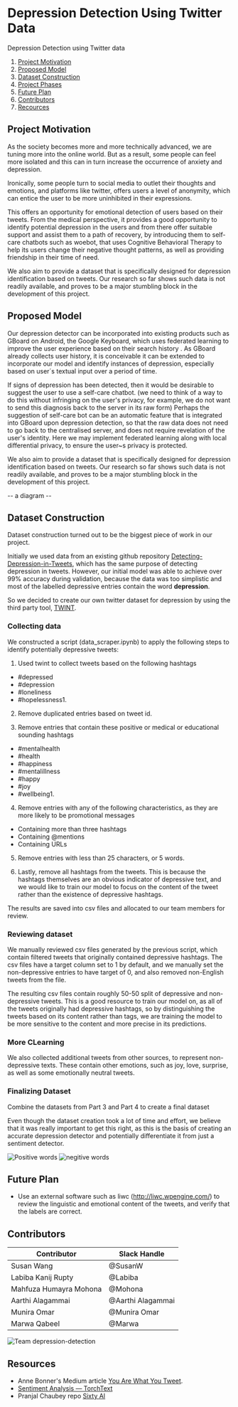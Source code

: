 # Depression Detection Using Twitter Data
Depression Detection using Twitter data

1. [Project Motivation](#motivation)
2. [Proposed Model](#proposedModel)
2. [Dataset Construction](#dataset)
3. [Project Phases](#phases)
4. [Future Plan](#futureplan)
5. [Contributors](#contributors)
6. [Recources](#recources)



## Project Motivation <a name="motivation"></a>

As the society becomes more and more technically advanced, we are tuning more into the online world. But as a result, some people can feel more isolated and this can in turn increase the occurrence of anxiety and depression.

Ironically, some people turn to social media to outlet their thoughts and emotions, and platforms like twitter, offers users a level of anonymity, which can entice the user to be more uninhibited in their expressions.

This offers an opportunity for emotional detection of users based on their tweets. From the medical perspective, it provides a good opportunity to identify potential depression in the users and from there offer suitable support and assist them to a path of recovery, by introducing them to self-care chatbots such as woebot, that uses Cognitive Behavioral Therapy to help its users change their negative thought patterns, as well as providing friendship in their time of need.

We also aim to provide a dataset that is specifically designed for depression identification based on tweets. Our research so far shows such data is not readily available, and proves to be a major stumbling block in the development of this project.

## Proposed Model <a name="proposedModel"></a>

Our depression detector can be incorporated into existing products such as GBoard on Android, the Google Keyboard, which uses federated learning to improve the user experience based on their search history . As GBoard already collects user history, it is conceivable it can be extended to incorporate our model and identify instances of depression, especially based on user´s textual input over a period of time.

If signs of depression has been detected, then it would be desirable to suggest the user to use a self-care chatbot. (we need to think of a way to do this without infringing on the user's privacy, for example, we do not want to send this diagnosis back to the server in its raw form) Perhaps the suggestion of self-care bot can be an automatic feature that is integrated into GBoard upon depression detection, so that the raw data does not need to go back to the centralised server, and does not require revelation of the user's identity. Here we may implement federated learning along with local differential privacy, to ensure the user~s privacy is protected.

We also aim to provide a dataset that is specifically designed for depression identification based on tweets. Our research so far shows such data is not readily available, and proves to be a major stumbling block in the development of this project.

-- a diagram -- 


##  Dataset Construction <a name="dataset"></a>

Dataset construction turned out to be the biggest piece of work in our project.

Initially we used data from an existing github repository [Detecting-Depression-in-Tweets](https://github.com/viritaromero/Detecting-Depression-in-Tweets), which has the same purpose of detecting depression in tweets. However, our initial model was able to achieve over 99% accuracy during validation, because the data was too simplistic and most of the labelled depressive entries contain the word **depression**.

So we decided to create our own twitter dataset for depression by using the third party tool, [TWINT](https://github.com/twintproject/twint).


### Collecting data   

We constructed a script (data_scraper.ipynb) to apply the following steps to identify potentially depressive tweets:
1. Used twint to collect tweets based on the following hashtags
-    #depressed
-    #depression
-    #loneliness
-    #hopelessness1. 

2. Remove duplicated entries based on tweet id.

3. Remove entries that contain these positive or medical or educational sounding hashtags
-   #mentalhealth
-    #health
-    #happiness
-    #mentalillness
-    #happy
-    #joy
-    #wellbeing1. 

4. Remove entries with any of the following characteristics, as they are more likely to be promotional messages
 -  Containing more than three hashtags
-   Containing @mentions
-   Containing URLs

5. Remove entries with less than 25 characters, or 5 words.

6. Lastly, remove all hashtags from the tweets. This is because the hashtags themselves are an obvious indicator of depressive text, and we would like to train our model to focus on the content of the tweet rather than the existence of depressive hashtags.


The results are saved into csv files and allocated to our team members for review.


### Reviewing dataset

We manually reviewed csv files generated by the previous script, which contain filtered tweets that originally contained depressive hashtags. The csv files have a target column set to 1 by default, and we manually set the non-depressive entries to have target of 0, and also removed non-English tweets from the file.

The resulting csv files contain roughly 50-50 split of depressive and non-depressive tweets. This is a good resource to train our model on, as all of the tweets originally had depressive hashtags, so by distinguishing the tweets based on its content rather than tags, we are training the model to be more sensitive to the content and more precise in its predictions.


### More CLearning

We also collected additional tweets from other sources, to represent non-depressive texts. These contain other emotions, such as joy, love, surprise, as well as some emotionally neutral tweets. 

### Finalizing Dataset
Combine the datasets from Part 3 and Part 4 to create a final dataset



Even though the dataset creation took a lot of time and effort, we believe that it was really important to get this right, as this is the basis of creating an accurate depression detector and potentially differentiate it from just a sentiment detector.


![Positive words](https://user-images.githubusercontent.com/14244685/63386084-108a0d80-c3c4-11e9-8735-77afc986cc33.png)
![negitive words](https://user-images.githubusercontent.com/14244685/63386087-108a0d80-c3c4-11e9-9796-588ce316ed70.png)




## Future Plan<a name="futureplan"></a>

- Use an external software such as liwc (http://liwc.wpengine.com/) to review the linguistic and emotional content of the tweets, and verify that the labels are correct.



## Contributors<a name="contributors"></a>

Contributor | Slack Handle
------------ | -------------
Susan Wang | @SusanW
Labiba Kanij Rupty | @Labiba 
Mahfuza Humayra Mohona | @Mohona 
Aarthi Alagammai | @Aarthi Alagammai
Munira Omar | @Munira Omar
Marwa Qabeel | @Marwa

![Team depression-detection](https://user-images.githubusercontent.com/14244685/63355476-00543d00-c388-11e9-961c-71f4bc01162b.png)

## Resources<a name="resources"></a>
- Anne Bonner's Medium article [You Are What You Tweet](https://towardsdatascience.com/you-are-what-you-tweet-7e23fb84f4ed).
- [Sentiment Analysis — TorchText](https://medium.com/@sonicboom8/sentiment-analysis-torchtext-55fb57b1fab8)
- Pranjal Chaubey repo [Sixty AI](https://github.com/pranjalchaubey/Sixty-AI)



